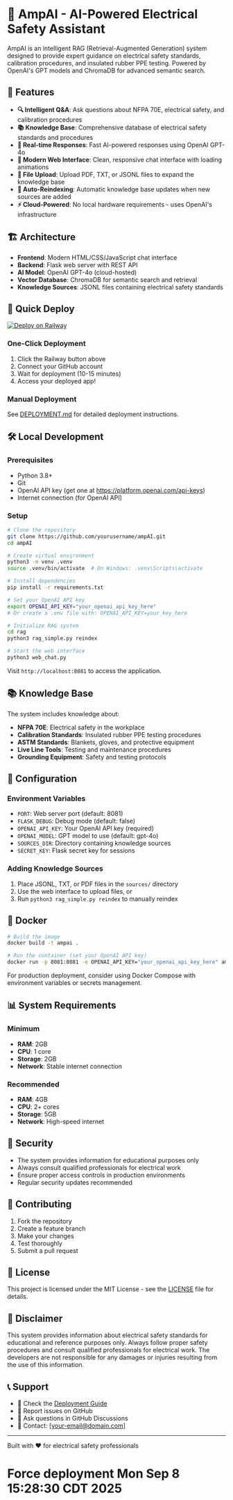 # 🤖 AmpAI - AI-Powered Electrical Safety Assistant

AmpAI is an intelligent RAG (Retrieval-Augmented Generation) system designed to provide expert guidance on electrical safety standards, calibration procedures, and insulated rubber PPE testing. Powered by OpenAI's GPT models and ChromaDB for advanced semantic search.

## 🌟 Features

- **🔍 Intelligent Q&A**: Ask questions about NFPA 70E, electrical safety, and calibration procedures
- **📚 Knowledge Base**: Comprehensive database of electrical safety standards and procedures
- **🚀 Real-time Responses**: Fast AI-powered responses using OpenAI GPT-4o
- **📱 Modern Web Interface**: Clean, responsive chat interface with loading animations
- **📄 File Upload**: Upload PDF, TXT, or JSONL files to expand the knowledge base
- **🔄 Auto-Reindexing**: Automatic knowledge base updates when new sources are added
- **⚡ Cloud-Powered**: No local hardware requirements - uses OpenAI's infrastructure

## 🏗️ Architecture

- **Frontend**: Modern HTML/CSS/JavaScript chat interface
- **Backend**: Flask web server with REST API
- **AI Model**: OpenAI GPT-4o (cloud-hosted)
- **Vector Database**: ChromaDB for semantic search and retrieval
- **Knowledge Sources**: JSONL files containing electrical safety standards

## 🚀 Quick Deploy

[![Deploy on Railway](https://railway.app/button.svg)](https://railway.app/template/your-template-id)

### One-Click Deployment
1. Click the Railway button above
2. Connect your GitHub account
3. Wait for deployment (10-15 minutes)
4. Access your deployed app!

### Manual Deployment
See [DEPLOYMENT.md](DEPLOYMENT.md) for detailed deployment instructions.

## 🛠️ Local Development

### Prerequisites
- Python 3.8+
- Git
- OpenAI API key (get one at https://platform.openai.com/api-keys)
- Internet connection (for OpenAI API)

### Setup
```bash
# Clone the repository
git clone https://github.com/yourusername/ampAI.git
cd ampAI

# Create virtual environment
python3 -m venv .venv
source .venv/bin/activate  # On Windows: .venv\Scripts\activate

# Install dependencies
pip install -r requirements.txt

# Set your OpenAI API key
export OPENAI_API_KEY="your_openai_api_key_here"
# Or create a .env file with: OPENAI_API_KEY=your_key_here

# Initialize RAG system
cd rag
python3 rag_simple.py reindex

# Start the web interface
python3 web_chat.py
```

Visit `http://localhost:8081` to access the application.

## 📚 Knowledge Base

The system includes knowledge about:
- **NFPA 70E**: Electrical safety in the workplace
- **Calibration Standards**: Insulated rubber PPE testing procedures  
- **ASTM Standards**: Blankets, gloves, and protective equipment
- **Live Line Tools**: Testing and maintenance procedures
- **Grounding Equipment**: Safety and testing protocols

## 🔧 Configuration

### Environment Variables
- `PORT`: Web server port (default: 8081)
- `FLASK_DEBUG`: Debug mode (default: false)
- `OPENAI_API_KEY`: Your OpenAI API key (required)
- `OPENAI_MODEL`: GPT model to use (default: gpt-4o)
- `SOURCES_DIR`: Directory containing knowledge sources
- `SECRET_KEY`: Flask secret key for sessions

### Adding Knowledge Sources
1. Place JSONL, TXT, or PDF files in the `sources/` directory
2. Use the web interface to upload files, or
3. Run `python3 rag_simple.py reindex` to manually reindex

## 🐳 Docker

```bash
# Build the image
docker build -t ampai .

# Run the container (set your OpenAI API key)
docker run -p 8081:8081 -e OPENAI_API_KEY="your_openai_api_key_here" ampai
```

For production deployment, consider using Docker Compose with environment variables or secrets management.

## 📊 System Requirements

### Minimum
- **RAM**: 2GB
- **CPU**: 1 core
- **Storage**: 2GB
- **Network**: Stable internet connection

### Recommended
- **RAM**: 4GB
- **CPU**: 2+ cores
- **Storage**: 5GB
- **Network**: High-speed internet

## 🔐 Security

- The system provides information for educational purposes only
- Always consult qualified professionals for electrical work
- Ensure proper access controls in production environments
- Regular security updates recommended

## 🤝 Contributing

1. Fork the repository
2. Create a feature branch
3. Make your changes
4. Test thoroughly
5. Submit a pull request

## 📄 License

This project is licensed under the MIT License - see the [LICENSE](LICENSE) file for details.

## 🚨 Disclaimer

This system provides information about electrical safety standards for educational and reference purposes only. Always follow proper safety procedures and consult qualified professionals for electrical work. The developers are not responsible for any damages or injuries resulting from the use of this information.

## 📞 Support

- 📖 Check the [Deployment Guide](DEPLOYMENT.md)
- 🐛 Report issues on GitHub
- 💬 Ask questions in GitHub Discussions
- 📧 Contact: [your-email@domain.com]

---

Built with ❤️ for electrical safety professionals
# Force deployment Mon Sep  8 15:28:30 CDT 2025
